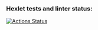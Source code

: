 ### Hexlet tests and linter status:
[![Actions Status](https://github.com/Treskun4eg/python-project-50/workflows/hexlet-check/badge.svg)](https://github.com/Treskun4eg/python-project-50/actions)